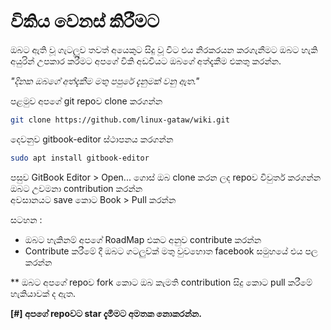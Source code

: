 # විකිය වෙනස් කිරීමට

ඔබට ඇති වූ ගැටලුව තවත් අයෙකුට සිදු වූ විට එය නිරකරයන කරගැනීමට ඔබට හැකි අයුරින් උපකාර කරීමට අපගේ විකි අඩවියට ඔබගේ අත්දැකීම එකතු කරන්න.

_"දිනක ඔබගේ අත්දැකීම මතු පපුරේ දැනුමක් වනු ඇත."_

පළමුව අපගේ git repoව clone කරගන්න

```bash
git clone https://github.com/linux-gataw/wiki.git
```

දෙවනුව gitbook-editor ස්ථාපනය කරගන්න

```bash
sudo apt install gitbook-editor
```

පසුව GitBook Editor &gt; Open... ගොස් ඔබ clone කරන ලද repoව විවුර්ත කරගන්න  
ඔබට උවමනා contribution කරන්න  
අවසානයට save කොට Book &gt; Pull කරන්න

සටහන :

* ඔබට හැකිනම් අපගේ RoadMap එකට අනුව contribute කරන්න 
* Contribute කරීමේ දී ඔබට ගටලුව්ක් මතු වුවහොත facebook සමුහයේ එය පල කරන්න  

\*\* ඔබට අපගේ repoව fork කොට ඔබ කැමති contribution සිදු කොට pull කරීමේ හැකියාවක් ද ඇත.

**\[\#\] අපගේ repoවට star දැමීමට අමතක නොකරන්න.** 

